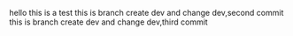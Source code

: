 hello this is a test
this is branch create dev and change dev,second commit
this is branch create dev and change dev,third commit
